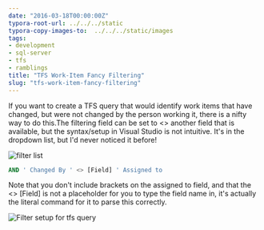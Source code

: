 ```yaml
---
date: "2016-03-18T00:00:00Z"
typora-root-url: ../../../static
typora-copy-images-to:  ../../../static/images
tags:
- development
- sql-server
- tfs
- ramblings
title: "TFS Work-Item Fancy Filtering"
slug: "tfs-work-item-fancy-filtering"
---
```


If you want to create a TFS query that would identify work items that have changed, but were not changed by the person working it, there is a nifty way to do this.The filtering field can be set to <> another field that is available, but the syntax/setup in Visual Studio is not intuitive. It's in the dropdown list, but I'd never noticed it before!

![filter list](/images/SNAG-0037_lmuutc.png)

```sql
AND ' Changed By ' <> [Field] ' Assigned to
```

Note that you don't include brackets on the assigned to field, and that the <> [Field] is not a placeholder for you to type the field name in, it's actually the literal command for it to parse this correctly.

![Filter setup for tfs query](/images/SNAG-0036_q6zoow.png)
